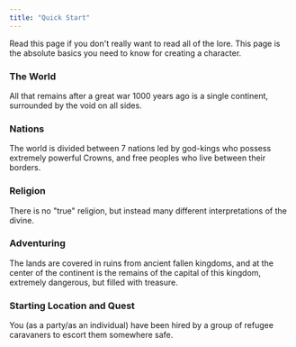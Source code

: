 ```yaml
---
title: "Quick Start"
---
```

Read this page if you don't really want to read all of the lore. This page is the absolute basics you need to know for creating a character.

### The World
All that remains after a great war 1000 years ago is a single continent, surrounded by the void on all  sides.

### Nations
The world is divided between 7 nations led by god-kings who possess extremely powerful Crowns, and free peoples who live between their borders.

### Religion
There  is no "true" religion, but instead many different interpretations of the divine. 

### Adventuring
The lands are covered in ruins from ancient fallen kingdoms, and at the center of the continent is the remains of the capital of this kingdom, extremely dangerous, but filled with treasure.

### Starting Location and Quest
You (as a party/as an individual) have been hired by a group of refugee caravaners to escort them somewhere safe.